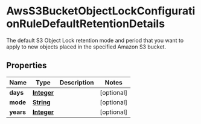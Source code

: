 

# AwsS3BucketObjectLockConfigurationRuleDefaultRetentionDetails

 The default S3 Object Lock retention mode and period that you want to apply to new objects placed in the specified Amazon S3 bucket. 

## Properties

| Name | Type | Description | Notes |
|------------ | ------------- | ------------- | -------------|
|**days** | [**Integer**](Integer.md) |  |  [optional] |
|**mode** | [**String**](String.md) |  |  [optional] |
|**years** | [**Integer**](Integer.md) |  |  [optional] |



